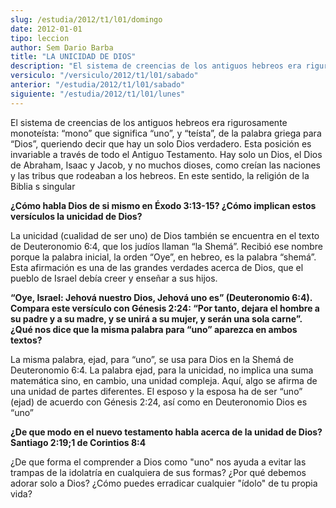 ```yaml
---
slug: /estudia/2012/t1/l01/domingo
date: 2012-01-01
tipo: leccion
author: Sem Dario Barba
title: "LA UNICIDAD DE DIOS"
description: "El sistema de creencias de los antiguos hebreos era rigurosamente monoteísta:  “mono” que significa “uno”, y “teísta”, de la palabra griega para “Dios”,  queriendo decir que hay un solo Dios verdadero. Esta posición es invariable a  través de todo el Antiguo Testamento. Hay so..."
versiculo: "/versiculo/2012/t1/l01/sabado"
anterior: "/estudia/2012/t1/l01/sabado"
siguiente: "/estudia/2012/t1/l01/lunes"
---
```


El sistema de creencias de los antiguos hebreos era rigurosamente monoteísta: “mono” que significa “uno”, y “teísta”, de la palabra griega para “Dios”, queriendo decir que hay un solo Dios verdadero. Esta posición es invariable a través de todo el Antiguo Testamento. Hay solo un Dios, el Dios de Abraham, Isaac y Jacob, y no muchos dioses, como creían las naciones y las tribus que rodeaban a los hebreos. En este sentido, la religión de la Biblia s singular

**¿Cómo habla Dios de si mismo en Éxodo 3:13-15? ¿Cómo implican estos versículos la unicidad de Dios?**

La unicidad (cualidad de ser uno) de Dios también se encuentra en el texto de Deuteronomio 6:4, que los judíos llaman “la Shemá”. Recibió ese nombre porque la palabra inicial, la orden “Oye”, en hebreo, es la palabra “shemá”. Esta afirmación es una de las grandes verdades acerca de Dios, que el pueblo de Israel debía creer y enseñar a sus hijos.

**“Oye, Israel: Jehová nuestro Dios, Jehová uno es” (Deuteronomio 6:4). Compara este versículo con Génesis 2:24: “Por tanto, dejara el hombre a su padre y a su madre, y se unirá a su mujer, y serán una sola carne”. ¿Qué nos dice que la misma palabra para “uno” aparezca en ambos textos?**

La misma palabra, ejad, para “uno”, se usa para Dios en la Shemá de Deuteronomio 6:4. La palabra ejad, para la unicidad, no implica una suma matemática sino, en cambio, una unidad compleja. Aquí, algo se afirma de una unidad de partes diferentes. El esposo y la esposa ha de ser “uno” (ejad) de acuerdo con Génesis 2:24, así como en Deuteronomio Dios es “uno”

**¿De que modo en el nuevo testamento habla acerca de la unidad de Dios? Santiago 2:19;1 de Corintios 8:4**

¿De que forma el comprender a Dios como "uno" nos ayuda a evitar las trampas de la idolatría en cualquiera de sus formas? ¿Por qué debemos adorar solo a Dios? ¿Cómo puedes erradicar cualquier "ídolo" de tu propia vida?
